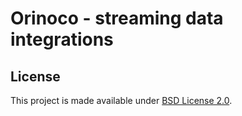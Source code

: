 # Orinoco - streaming data integrations

## License

This project is made available under [BSD License 2.0](https://github.com/quartictech/orinoco/blob/develop/LICENSE).
